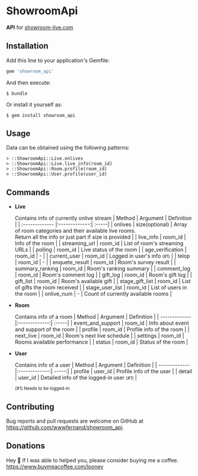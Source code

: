 # ShowroomApi

**API** for [showroom-live.com](https://www.showroom-live.com/)

## Installation

Add this line to your application's Gemfile:

```ruby
gem 'showroom_api'
```

And then execute:

    $ bundle

Or install it yourself as:

    $ gem install showroom_api

## Usage

Data can be obtained using the following patterns:

    > ::ShowroomApi::Live.onlives
    > ::ShowroomApi::Live.live_info(room_id)
    > ::ShowroomApi::Room.profile(room_id)
    > ::ShowroomApi::User.profile(user_id)


## Commands

* **Live**

  Contains info of currently onlive stream
  | Method | Argument | Definition | 
  | :------------- |:-------------:| :-----|
  | onlives | size(optional) | Array of room categories and their available live rooms.<br>Return all the info or just part if size is provided |
  | live_info | room_id | Info of the room |
  | streaming_url | room_id | List of room's streaming URLs |
  | polling | room_id | Live status of the room  |
  | age_verification | room_id | - |
  | current_user | room_id | Logged in user's info <small>(#1)</small> |
  | telop | room_id | - |
  | enquete_result | room_id | Room's survey result |
  | summary_ranking | room_id | Room's ranking summary |
  | comment_log | room_id | Room's comment log |
  | gift_log | room_id | Room's gift log |
  | gift_list | room_id | Room's available gift |
  | stage_gift_list | room_id | List of gifts the room received |
  | stage_user_list | room_id | List of users in the room |
  | onlive_num | - | Count of currently available rooms |

* **Room**

  Contains info of a room
  | Method | Argument | Definition |
  | ------------- |:-------------:| :-----|
  | event_and_support | room_id | Info about event and support of the room |
  | profile | room_id | Profile info of the room |
  | next_live | room_id | Room's next live schedule |
  | settings | room_id | Rooms available performance |
  | status | room_id | Status of the room |

* **User**
  
  Contains info of a user
  | Method | Argument | Definition |
  | ------------- |:-------------:| -----:|
  | profile | user_id | Profile info of the user |
  | detail | user_id | Detailed info of the logged-in user <small>(#1)</small> |

	<small>(#1) Needs to be logged-in</small>

## Contributing

Bug reports and pull requests are welcome on GitHub at https://github.com/wwwfernand/showroom_api.

## Donations
Hey 👋 If I was able to helped you, please consider buying me a coffee. https://www.buymeacoffee.com/looney
